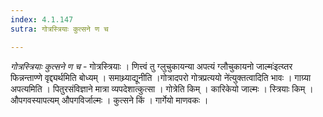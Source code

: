 ```yaml
---
index: 4.1.147
sutra: गोत्रस्त्रियाः कुत्सने ण च

---
```

_गोत्रस्त्रियाः कुत्सने ण च_ - गोत्रस्त्रियाः । णित्त्वं तु ग्लुचुकायन्या अपत्यं ग्लौचुकायनो जाल्मः॑इत्य्तर फिन्नन्ताण्णे वृद्द्यर्थमिति बोध्यम् । समाथ्र्याद्यूनीति ।गोत्रादपरो गोत्रप्रत्ययो ने॑त्युक्तत्वादिति भावः । गाग्र्या अपत्यमिति । पितुरसंविज्ञाने मात्रा व्यपदेशात्कुत्सा । गोत्रेति किम् । कारिकेयो जाल्मः । स्त्रियाः किम् । औपगवस्यापत्यम् औपगविर्जाल्मः । कुत्सने किं । गार्गेयो माणवकः ।